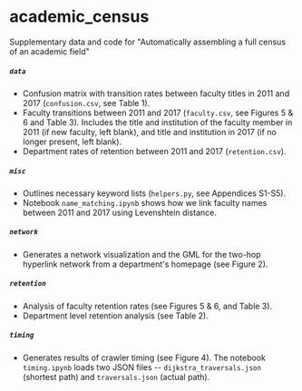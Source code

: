 # academic_census
Supplementary data and code for "Automatically assembling a full census of an academic field"

##### `data`
- Confusion matrix with transition rates between faculty titles in 2011 and 2017 (`confusion.csv`, see Table 1).
- Faculty transitions between 2011 and 2017 (`faculty.csv`, see Figures 5 & 6 and Table 3). Includes the title and institution of the faculty member in 2011 (if new faculty, left blank), and title and institution in 2017 (if no longer present, left blank).
- Department rates of retention between 2011 and 2017 (`retention.csv`).

##### `misc`
- Outlines necessary keyword lists (`helpers.py`, see Appendices S1-S5).
- Notebook `name_matching.ipynb` shows how we link faculty names between 2011 and 2017 using Levenshtein distance.

##### `network`
- Generates a network visualization and the GML for the two-hop hyperlink network from a department's homepage (see Figure 2).

##### `retention`
- Analysis of faculty retention rates (see Figures 5 & 6, and Table 3).
- Department level retention analysis (see Table 2).

##### `timing`
- Generates results of crawler timing (see Figure 4). The notebook `timing.ipynb` loads two JSON files -- `dijkstra_traversals.json` (shortest path) and `traversals.json` (actual path).